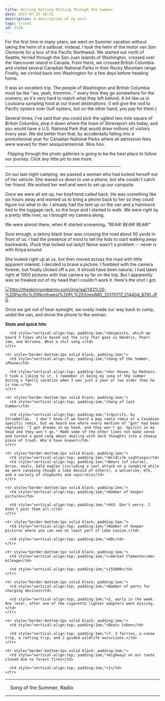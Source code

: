```yaml
---
title: Rolling Rolling Rolling Through the Summer
date: 2017-07-25 16:51
description: A description of my post.
tags: travel
id: 2126
---
```

For the first time in many years, we went on Summer vacation without taking the helm of a sailboat.  Instead, I took the helm of the motor van <i>San Clemente</i> for a tour of the Pacific Northwest.  We started out north of Seattle, ferried through the San Juan Islands of Washington, crossed over the Vancouver island in Canada.  From there, we crossed British Columbia and visited several Canadian National Parks in their Rocky Mountain range.  Finally, we circled back into Washington for a few days before heading home.

It was an excellent trip.  The people of Washington and British Columbia must be like "aw, yeah, hmmmm..." every time they go somewhere for the scenery, as it's very hard to match what they left behind.  A lot like us in Louisiana sampling food at our travel destinations.  (I will give the nod to Pacific oysters over Gulf oysters, but on the other hand, you pay for them.)

Several times, I've said that you could pick the ugliest two mile square of British Columbia, plop it down where the town of Shreveport sits today, and you would have a U.S. National Park that would draw millions of visitors every year.  We did better than that, by accidentally falling into a promotoional year for Canadian National Parks where all admission fees were waived for their sesquicentennial.  Woo hoo.
<span class="spanEndPreview">&nbsp;</span>

<span class="spanEndPreview">&nbsp;</span>
Flipping through the photo galleries is going to be the best place to follow our journey.  Click any little pic to see more.

<table border="0" cellpadding="2em" cellspacing="0" width="100%" height="1"><tbody><tr><td width="50%" height="113"><a href="/pg4.php?spgmGal=145%20-%20Pacific%20Northwest%20Pt.%201" onmouseover="chgImg ('i145PacificNorthwestPt1','img145PacificNorthwestPt1Red');" onmouseout="chgImg ('i145PacificNorthwestPt1','img145PacificNorthwestPt1');"><img border="0" src="http://theskinnyonbenny.com/img/gal/145%20-%20Pacific%20Northwest%20Pt.%201/data/normal.jpg" height="109" name="i145PacificNorthwestPt1"></a></td><td width="50%" height="113"><a href="/pg4.php?spgmGal=144%20-%20Pacific%20Northwest%20Pt.%202" onmouseover="chgImg ('i144PacificNorthwestPt2','img144PacificNorthwestPt2Red');" onmouseout="chgImg ('i144PacificNorthwestPt2','img144PacificNorthwestPt2');"><img border="0" src="http://theskinnyonbenny.com/img/gal/144%20-%20Pacific%20Northwest%20Pt.%202/data/normal.jpg" height="109" name="i144PacificNorthwestPt2"></a></td></tr><tr><td width="50%" height="38" class="caption">Pacific Northwest Pt. 1</td><td width="50%" height="38" class="caption">Pacific Northwest Pt. 2</td></tr><tr><td width="50%" height="113"><a href="/pg4.php?spgmGal=143%20-%20Pacific%20Northwest%20Pt.%203" onmouseover="chgImg ('i143PacificNorthwestPt3','img143PacificNorthwestPt3Red');" onmouseout="chgImg ('i143PacificNorthwestPt3','img143PacificNorthwestPt3');"><img border="0" src="http://theskinnyonbenny.com/img/gal/143%20-%20Pacific%20Northwest%20Pt.%203/data/normal.jpg" height="109" name="i143PacificNorthwestPt3"></a></td><td width="50%" height="113">&nbsp;</td></tr></table>

On our last night camping, we passed a woman who had locked herself out of her vehicle.  She waved us down to use a phone, but she couldn't catch her friend.  We wished her well and went to set up our campsite. 

Once we were all set up, her boyfriend called back.  He was something like six hours away and wanted us to bring a phone back to her so they could figure out what to do.  I already had the tent up on the van and a hammock tied to the luggage rack, so the boys and I started to walk.  We were right by a pretty little river, so I brought my camera along.

We were almost there, when K started screaming, "BEAR! BEAR! BEAR!"

Sure enough, a skinny black bear was crossing the road about 50 yards in front of us.  I had the presence of mind to tell the kids to start walking away backwards.  (Fuck that locked out lady!)  Noise wasn't a problem -- never is with Kolya around.  

She looked right up at us, but then moved across the road with little apparent interest.  I decided to brave a picture.  I fumbled with the camera forever, but finally clicked off a pic.  It should have been natural.  I had taken right at 1000 pictures with that camera so far on the trip.  But I apparently was so freaked out of my head that I couldn't work it.  Here's the shot I got.

<a class="lightview centered" href="http://theskinnyonbenny.com/img/gal/143%20-%20Pacific%20Northwest%20Pt.%203/resIMG_20170717_214404_8791.JPG" data-lightview-caption="" data-lightview-group="group1"><img src="http://theskinnyonbenny.com/img/gal/143%20-%20Pacific%20Northwest%20Pt.%203/resIMG_20170717_214404_8791.JPG" alt="http://theskinnyonbenny.com/img/gal/143%20-%20Pacific%20Northwest%20Pt.%203/resIMG_20170717_214404_8791.JPG"  ><br><span class="caption centered"></span></a>

Once we got out of bear eyesight, we nosily made our way back to camp, undid the van, and drove the phone to the woman.

<b>Stats and quick hits</b>

  <table style="border-collapse:collapse;">
    <tr style="border-bottom:1px solid black; padding:1em;">
      <td width="30%" style="vertical-align:top; padding:1em;">Song of the Summer, Radio</td>

      <td style="vertical-align:top; padding:1em;">Desposito, which we heard 3 times while based out the city that gave us Hendrix, Pearl Jam, and Nirvana. What a shit song.</td>
    </tr>

    <tr style="border-bottom:1px solid black; padding:1em;">
      <td style="vertical-align:top; padding:1em;">Song of the Summer, iPhone</td>

      <td style="vertical-align:top; padding:1em;">Our House, by Madness. V took a liking to it. I remember it being my song of the summer during a family vacation when I was just a year or two older than he is now.</td>
    </tr>

    <tr style="border-bottom:1px solid black; padding:1em;">
      <td style="vertical-align:top; padding:1em;">Song of last Summer</td>

      <td style="vertical-align:top; padding:1em;"1>Spirits, by Strumbellas.  I don't know if we heard a pop radio remix or a Canadian specific remix, but we heard one where every mention of "gun" had been replaced. "I got dreams in my head, and they won't go. Spirits in my head and they won't go." Made some of the other lines not make sense and turned a good song about dealing with dark thoughts into a cheesy piece of trash. Who'd have known?</td>
    </tr>

    <tr style="border-bottom:1px solid black; padding:1em;">
      <td style="vertical-align:top; padding:1em;">Wildlife sightings</td>
      <td style="vertical-align:top; padding:1em;">Bears (of course), Orcas, seals, bald eagles (including a cool attack on a songbird while we were canoeing though a lake devoid of others), a wolverine, elk, and a variety of chipmunks and squirrels</td>
    </tr>

    <tr style="border-bottom:1px solid black; padding:1em;">
      <td style="vertical-align:top; padding:1em;">Number of keeper pictures</td>

      <td style="vertical-align:top; padding:1em;">943. Don't worry. I didn't post them all.</td>
    </tr>

    <tr style="border-bottom:1px solid black; padding:1em;">
      <td style="vertical-align:top; padding:1em;">Number of keeper pictures where you can see at least part of Lake Louise.</td>

      <td style="vertical-align:top; padding:1em;">60</td>
    </tr>

    <tr style="border-bottom:1px solid black; padding:1em;">
      <td style="vertical-align:top; padding:1em;"><em>San Clemente</em> mileage</td>

      <td style="vertical-align:top; padding:1em;">155000</td>
    </tr>

    <tr style="border-bottom:1px solid black; padding:1em;">
      <td style="vertical-align:top; padding:1em;">Number of ports for charging devices</td>

      <td style="vertical-align:top; padding:1em;">2, early in the week. One later, after one of the cigarette lighter adapters went missing.</td>
    </tr>

    <tr style="border-bottom:1px solid black; padding:1em;">
      <td style="vertical-align:top; padding:1em;">Boats taken</td>

      <td style="vertical-align:top; padding:1em;">7. 3 ferries, a canoe trip, a rafting trip, and 2 guided wildlife excursions.</td>
    </tr>

    <tr style="border-bottom:1px solid black; padding:1em;">
      <td style="vertical-align:top; padding:1em;">Highways on our route closed due to forest fires</td>

      <td style="vertical-align:top; padding:1em;">1</td>
    </tr>
  </table>